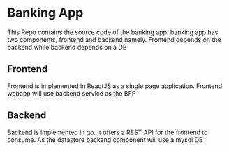 # Banking App

This Repo contains the source code of the banking app. banking app has two components, frontend and backend namely. Frontend depends on the backend while backend depends on a DB

## Frontend
Frontend is implemented in ReactJS as a single page application. Frontend webapp will use backend service as the BFF

## Backend
Backend is implemented in go. It offers a REST API for the frontend to consume. As the datastore backend component will use a mysql DB